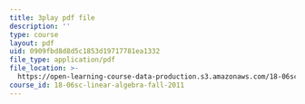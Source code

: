 ```yaml
---
title: 3play pdf file
description: ''
type: course
layout: pdf
uid: 0909fbd8d8d5c1853d19717781ea1332
file_type: application/pdf
file_location: >-
  https://open-learning-course-data-production.s3.amazonaws.com/18-06sc-linear-algebra-fall-2011/0909fbd8d8d5c1853d19717781ea1332_8o5Cmfpeo6g.pdf
course_id: 18-06sc-linear-algebra-fall-2011
---
```

